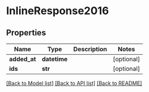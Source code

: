 # InlineResponse2016

## Properties
Name | Type | Description | Notes
------------ | ------------- | ------------- | -------------
**added_at** | **datetime** |  | [optional] 
**ids** | **str** |  | [optional] 

[[Back to Model list]](../README.md#documentation-for-models) [[Back to API list]](../README.md#documentation-for-api-endpoints) [[Back to README]](../README.md)

